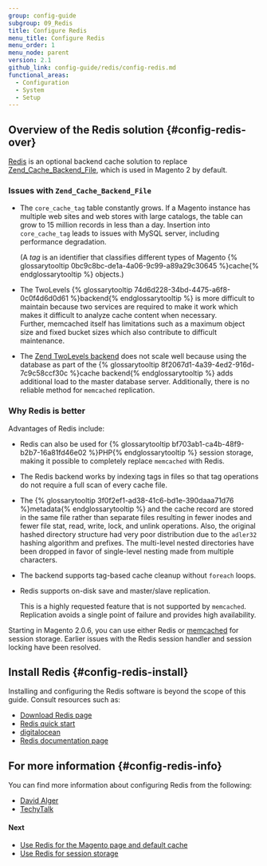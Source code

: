 ```yaml
---
group: config-guide
subgroup: 09_Redis
title: Configure Redis
menu_title: Configure Redis
menu_order: 1
menu_node: parent
version: 2.1
github_link: config-guide/redis/config-redis.md
functional_areas:
  - Configuration
  - System
  - Setup
---
```


## Overview of the Redis solution {#config-redis-over}
<a href="http://redis.io/" target="_blank">Redis</a> is an optional backend cache solution to replace <a href="http://framework.zend.com/apidoc/1.0/Zend_Cache/Backend/Zend_Cache_Backend_File.html" target="_blank">Zend_Cache_Backend_File</a>, which is used in Magento 2 by default.

### Issues with `Zend_Cache_Backend_File`

* The `core_cache_tag` table constantly grows. If a Magento instance has multiple web sites and web stores with large catalogs, the table can grow to 15 million records in less than a day. Insertion into `core_cache_tag` leads to issues with MySQL server, including performance degradation. 

  (A *tag* is an identifier that classifies different types of Magento {% glossarytooltip 0bc9c8bc-de1a-4a06-9c99-a89a29c30645 %}cache{% endglossarytooltip %} objects.)

* The TwoLevels {% glossarytooltip 74d6d228-34bd-4475-a6f8-0c0f4d6d0d61 %}backend{% endglossarytooltip %} is more difficult to maintain because two services are required to make it work which makes it difficult to analyze cache content when necessary.  
Further, memcached itself has limitations such as a maximum object size and fixed bucket sizes which also contribute to difficult maintenance.

* The <a href="http://framework.zend.com/manual/1.12/en/zend.cache.backends.html#zend.cache.backends.twolevels" target="_blank">Zend TwoLevels backend</a> does not scale well because using the database as part of the {% glossarytooltip 8f2067d1-4a39-4ed2-916d-7c9c58ccf30c %}cache backend{% endglossarytooltip %} adds additional load to the master database server. Additionally, there is no reliable method for `memcached` replication.

### Why Redis is better
Advantages of Redis include:

* Redis can also be used for {% glossarytooltip bf703ab1-ca4b-48f9-b2b7-16a81fd46e02 %}PHP{% endglossarytooltip %} session storage, making it possible to completely replace `memcached` with Redis.

* The Redis backend works by indexing tags in files so that tag operations do not require a full scan of every cache file. 

* The {% glossarytooltip 3f0f2ef1-ad38-41c6-bd1e-390daaa71d76 %}metadata{% endglossarytooltip %} and the cache record are stored in the same file rather than separate files resulting in fewer inodes and fewer file stat, read, write, lock, and unlink operations. Also, the original hashed directory structure had very poor distribution due to the `adler32` hashing algorithm and prefixes. The multi-level nested directories have been dropped in favor of single-level nesting made from multiple characters.

* The backend supports tag-based cache cleanup without `foreach` loops. 

* Redis supports on-disk save and master/slave replication. 

  This is a highly requested feature that is not supported by `memcached`. Replication avoids a single point of failure and provides high  availability.

<div class="bs-callout bs-callout-info" id="info">
   <span class="glyphicon-class">
   <p>Starting in Magento 2.0.6, you can use either Redis or <a href="{{ page.baseurl }}/config-guide/memcache/memcache.html">memcached</a> for session storage. Earlier issues with the Redis session handler and session locking have been resolved.</p></span>
</div>

## Install Redis {#config-redis-install}
Installing and configuring the Redis software is beyond the scope of this guide. Consult resources such as:

*	<a href="http://redis.io/download" target="_blank">Download Redis page</a>
*	<a href="http://redis.io/topics/quickstart" target="_blank">Redis quick start</a>
*	<a href="https://www.digitalocean.com/community/tutorials/how-to-install-and-use-redis" target="_blank">digitalocean</a>
*	<a href="http://redis.io/documentation" target="_blank">Redis documentation page</a>

## For more information {#config-redis-info}
You can find more information about configuring Redis from the following:

*	<a href="http://davidalger.com/development/magento/configuring-magento-2-to-use-redis-cache-backend/" target="_blank">David Alger</a>
*	<a href="http://www.techytalk.info/configuring-cache-storage-backends-magento-2-redis/" target="_blank">TechyTalk</a>
<!-- *	<a href="http://info2.magento.com/rs/magentoenterprise/images/MagentoECG-UsingRedisasaCacheBackendinMagento.pdf" target="_blank">Magento Expert Consulting Group (ECG) article <em>written for Magento 1.x</em> -->

#### Next

*	<a href="{{ page.baseurl }}/config-guide/redis/redis-pg-cache.html">Use Redis for the Magento page and default cache</a>
*	<a href="{{ page.baseurl }}/config-guide/redis/redis-session.html">Use Redis for session storage</a>
